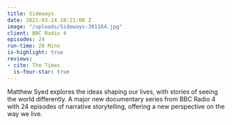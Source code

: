 ```yaml
---
title: Sideways
date: 2021-03-24 10:21:00 Z
image: "/uploads/Sideways-391164.jpg"
client: BBC Radio 4
episodes: 24
run-time: 28 Mins
is-highlight: true
reviews:
- cite: The Times
  is-four-star: true
---
```


Matthew Syed explores the ideas shaping our lives, with stories of seeing the world differently. A major new documentary series from BBC Radio 4 with 24 episodes of narrative storytelling, offering a new perspective on the way we live.